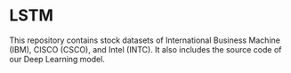 # LSTM
This repository contains stock datasets of International Business Machine (IBM), CISCO (CSCO), and Intel (INTC). It also includes the source code of our Deep Learning model. 
